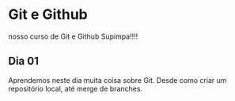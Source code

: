 # Git e Github

nosso curso de Git e Github Supimpa!!!!


## Dia 01

Aprendemos neste dia muita coisa sobre Git.
Desde como criar um repositório local, até merge de branches.
